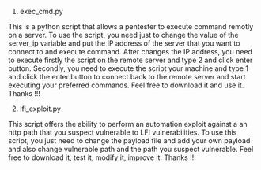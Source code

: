 
1) exec_cmd.py

This is a python script that allows a pentester to execute command remotly on a server. To use the script, you need just to change the value of the server_ip variable and put the IP address of the server that you want to connect to and execute command. After changes the IP address, you need to execute firstly the script on the remote server and type 2 and click enter button. Secondly, you need to execute the script your machine and type 1 and click the enter button to connect back to the remote server and start executing your preferred commands. Feel free to download it and use it. Thanks !!!


2) lfi_exploit.py

This script offers the ability to perform an automation exploit against a an http path that you suspect vulnerable to LFI vulnerabilities. To use this script, you just need to change the payload file and add your own payload and also change vulnerable path and the path you suspect vulnerable. Feel free to download it, test it, modify it, improve it. Thanks !!!
